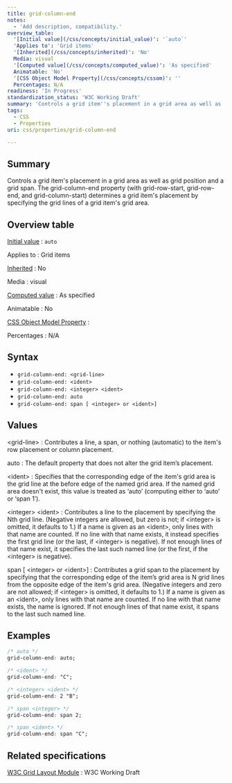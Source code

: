```yaml
---
title: grid-column-end
notes:
  - 'Add description, compatibility.'
overview_table:
  '[Initial value](/css/concepts/initial_value)': '`auto`'
  'Applies to': 'Grid items'
  '[Inherited](/css/concepts/inherited)': 'No'
  Media: visual
  '[Computed value](/css/concepts/computed_value)': 'As specified'
  Animatable: 'No'
  '[CSS Object Model Property](/css/concepts/cssom)': ''
  Percentages: N/A
readiness: 'In Progress'
standardization_status: 'W3C Working Draft'
summary: 'Controls a grid item''s placement in a grid area as well as  grid position and a grid span. The grid-column-end property (with grid-row-start, grid-row-end, and grid-column-start) determines a grid item''s placement by specifying the grid lines of a grid item''s grid area.'
tags:
  - CSS
  - Properties
uri: css/properties/grid-column-end

---
```

## Summary

Controls a grid item's placement in a grid area as well as grid position and a grid span. The grid-column-end property (with grid-row-start, grid-row-end, and grid-column-start) determines a grid item's placement by specifying the grid lines of a grid item's grid area.

## Overview table

[Initial value](/css/concepts/initial_value)
:   `auto`

Applies to
:   Grid items

[Inherited](/css/concepts/inherited)
:   No

Media
:   visual

[Computed value](/css/concepts/computed_value)
:   As specified

Animatable
:   No

[CSS Object Model Property](/css/concepts/cssom)
:

Percentages
:   N/A

## Syntax

-   `grid-column-end: <grid-line>`
-   `grid-column-end: <ident>`
-   `grid-column-end: <integer> <ident>`
-   `grid-column-end: auto`
-   `grid-column-end: span [ <integer> or <ident>]`

## Values

\<grid-line\>
:   Contributes a line, a span, or nothing (automatic) to the item's row placement or column placement.

auto
:   The default property that does not alter the grid item’s placement.

\<ident\>
:   Specifies that the corresponding edge of the item's grid area is the grid line at the before edge of the named grid area. If the named grid area doesn't exist, this value is treated as ‘auto’ (computing either to ‘auto’ or ‘span 1’).

\<integer\> \<ident\>
:   Contributes a line to the placement by specifying the Nth grid line. (Negative integers are allowed, but zero is not; if \<integer\> is omitted, it defaults to 1.) If a name is given as an \<ident\>, only lines with that name are counted. If no line with that name exists, it instead specifies the first grid line (or the last, if \<integer\> is negative). If not enough lines of that name exist, it specifies the last such named line (or the first, if the \<integer\> is negative).

span [ \<integer\> or \<ident\>]
:   Contributes a grid span to the placement by specifying that the corresponding edge of the item’s grid area is N grid lines from the opposite edge of the item's grid area. (Negative integers and zero are not allowed; if \<integer\> is omitted, it defaults to 1.) If a name is given as an \<ident\>, only lines with that name are counted. If no line with that name exists, the name is ignored. If not enough lines of that name exist, it spans to the last such named line.

## Examples

``` css
/* auto */
grid-column-end: auto;

/* <ident> */
grid-column-end: "C";

/* <integer> <ident> */
grid-column-end: 2 "B";

/* span <integer> */
grid-column-end: span 2;

/* span <ident> */
grid-column-end: span "C";
```

## Related specifications

[W3C Grid Layout Module](http://www.w3.org/TR/css3-grid-layout)
:   W3C Working Draft
